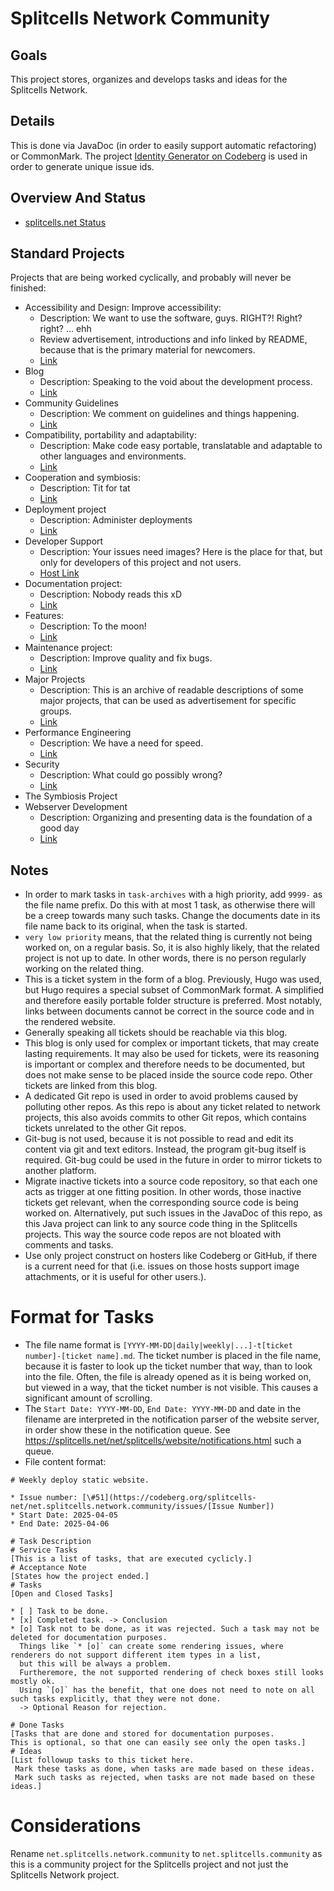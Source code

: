 # Splitcells Network Community
## Goals
This project stores, organizes and develops tasks and ideas for the Splitcells Network.
## Details
This is done via JavaDoc (in order to easily support automatic refactoring) or CommonMark.
The project [Identity Generator on Codeberg](https://codeberg.org/splitcells-net/net.splitcells.network.community/projects/10112)
is used in order to generate unique issue ids. 
## Overview And Status
* [splitcells.net Status](https://splitcells.net/net/splitcells/network/status.html)
## Standard Projects
Projects that are being worked cyclically, and probably will never be finished:
* Accessibility and Design: Improve accessibility:
  * Description: We want to use the software, guys. RIGHT?! Right? right? ... ehh
  * Review advertisement, introductions and info linked by README,
    because that is the primary material for newcomers.
  * [Link](src/main/md/net/splitcells/network/community/accessibility-and-design/index.md)
* Blog
  * Description: Speaking to the void about the development process.
  * [Link](./src/main/md/net/splitcells/network/community/blog/index.md)
* Community Guidelines
  * Description: We comment on guidelines and things happening.
  * [Link](./src/main/md/net/splitcells/network/community/guidelines/index.md)
* Compatibility, portability and adaptability:
    * Description: Make code easy portable, translatable and adaptable to other languages and environments.
    * [Link](./src/main/md/net/splitcells/network/community/compatibility-portability-and-adaptability/index.md)
* Cooperation and symbiosis:
    * Description: Tit for tat
    * [Link](./src/main/md/net/splitcells/network/community/cooperation-and-symbiosis/index.md)
* Deployment project
  * Description: Administer deployments
  * [Link](./src/main/md/net/splitcells/network/community/deployment/index.md)
* Developer Support
  * Description: Your issues need images? Here is the place for that, but only for developers of this project and not users.
  * [Host Link](https://codeberg.org/splitcells-net/net.splitcells.network.community/projects/8592)
* Documentation project:
    * Description: Nobody reads this xD
    * [Link](./src/main/md/net/splitcells/network/community/documentation/index.md)
* Features:
    * Description: To the moon!
    * [Link](./src/main/md/net/splitcells/network/community/features/index.md)
* Maintenance project:
    * Description: Improve quality and fix bugs.
    * [Link](./src/main/md/net/splitcells/network/community/maintenance/index.md)
* Major Projects
  * Description: This is an archive of readable descriptions of some major projects,
    that can be used as advertisement for specific groups.
  * [Link](./src/main/md/net/splitcells/network/community/projects/index.md)
* Performance Engineering
  * Description: We have a need for speed.
  * [Link](./src/main/md/net/splitcells/network/community/performance-engineering/index.md)
* Security
  * Description: What could go possibly wrong?
  * [Link](./src/main/md/net/splitcells/network/community/security/index.md)
* The Symbiosis Project
* Webserver Development
    * Description: Organizing and presenting data is the foundation of a good day
    * [Link](./src/main/md/net/splitcells/network/community/webserver-development/index.md)
## Notes
* In order to mark tasks in `task-archives` with a high priority,
  add `9999-` as the file name prefix.
  Do this with at most 1 task, as otherwise there will be a creep towards many such tasks.
  Change the documents date in its file name back to its original,
  when the task is started.
* `very low priority` means, that the related thing is currently not being worked on, on a regular basis.
  So, it is also highly likely, that the related project is not up to date.
  In other words, there is no person regularly working on the related thing.
* This is a ticket system in the form of a blog.
  Previously, Hugo was used, but Hugo requires a special subset of CommonMark format.
  A simplified and therefore easily portable folder structure is preferred.
  Most notably, links between documents cannot be correct in the source code and in the rendered website.
* Generally speaking all tickets should be reachable via this blog.
* This blog is only used for complex or important tickets, that may create lasting requirements.
  It may also be used for tickets, were its reasoning is important or complex and therefore needs to be documented,
  but does not make sense to be placed inside the source code repo.
  Other tickets are linked from this blog.
* A dedicated Git repo is used in order to avoid problems caused by polluting other repos.
  As this repo is about any ticket related to network projects,
  this also avoids commits to other Git repos,
  which contains tickets unrelated to the other Git repos.
* Git-bug is not used,
  because it is not possible to read and edit its content via git and text editors.
  Instead, the program git-bug itself is required.
  Git-bug could be used in the future in order to mirror tickets to another platform.
* Migrate inactive tickets into a source code repository,
  so that each one acts as trigger at one fitting position.
  In other words, those inactive tickets get relevant, when the corresponding source code is being worked on.
  Alternatively, put such issues in the JavaDoc of this repo,
  as this Java project can link to any source code thing in the Splitcells projects.
  This way the source code repos are not bloated with comments and tasks.
* Use only project construct on hosters like Codeberg or GitHub,
  if there is a current need for that
  (i.e. issues on those hosts support image attachments, or it is useful for other users.).
# Format for Tasks
* The file name format is `[YYYY-MM-DD|daily|weekly|...]-t[ticket number]-[ticket name].md`.
  The ticket number is placed in the file name, because it is faster to look up the ticket number that way,
  than to look into the file.
  Often, the file is already opened as it is being worked on, but viewed in a way, that the ticket number is not visible.
  This causes a significant amount of scrolling.
* The `Start Date: YYYY-MM-DD`, `End Date: YYYY-MM-DD` and date in the filename are interpreted in the notification parser of the website server,
  in order show these in the notification queue.
  See https://splitcells.net/net/splitcells/website/notifications.html such a queue.
* File content format:
```
# Weekly deploy static website.

* Issue number: [\#51](https://codeberg.org/splitcells-net/net.splitcells.network.community/issues/[Issue Number])
* Start Date: 2025-04-05
* End Date: 2025-04-06

# Task Description
# Service Tasks
[This is a list of tasks, that are executed cyclicly.]
# Acceptance Note
[States how the project ended.]
# Tasks
[Open and Closed Tasks]

* [ ] Task to be done.
* [x] Completed task. -> Conclusion
* [o] Task not to be done, as it was rejected. Such a task may not be deleted for documentation purposes.
  Things like `* [o]` can create some rendering issues, where renderers do not support different item types in a list,
  but this will be always a problem.
  Furtheremore, the not supported rendering of check boxes still looks mostly ok.
  Using `[o]` has the benefit, that one does not need to note on all such tasks explicitly, that they were not done.
  -> Optional Reason for rejection.

# Done Tasks
[Tasks that are done and stored for documentation purposes.
This is optional, so that one can easily see only the open tasks.]
# Ideas
[List followup tasks to this ticket here.
 Mark these tasks as done, when tasks are made based on these ideas.
 Mark such tasks as rejected, when tasks are not made based on these ideas.]
```
# Considerations
Rename `net.splitcells.network.community` to `net.splitcells.community` as this is a community project for the Splitcells project and
not just the Splitcells Network project.